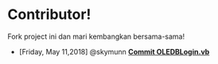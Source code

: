 # Contributor!

Fork project ini dan mari kembangkan bersama-sama!

* [Friday, May 11,2018] @skymunn [**Commit OLEDBLogin.vb**](https://github.com/skymunn/vbscript-learning/blob/master/contrib/OLEDBLogin.vb)
